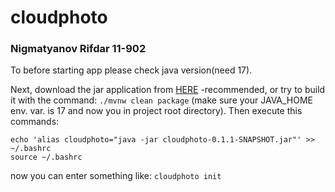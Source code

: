 # cloudphoto
### Nigmatyanov Rifdar 11-902
To before starting app please check java version(need 17).

Next, download the jar application from [HERE](https://drive.google.com/file/d/1rrg7lfpreGdjhvvuaWBXWpLtuVoJsTUA/view?usp=sharing) -recommended, or try to build it with the command:
```./mvnw clean package``` (make sure your JAVA_HOME env. var. is 17 and now you in project root directory).
Then execute this commands:

```
echo 'alias cloudphoto="java -jar cloudphoto-0.1.1-SNAPSHOT.jar"' >> ~/.bashrc
source ~/.bashrc
```

now you can enter something like: ```cloudphoto init ```
